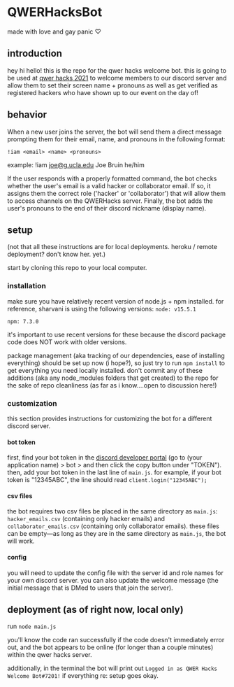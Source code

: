 # QWERHacksBot
made with love and gay panic ♡
## introduction
hey hi hello! this is the repo for the qwer hacks welcome bot. this is going to be used at [qwer hacks 2021](qwerhacks.com) to welcome members to our discord server and allow them to set their screen name + pronouns as well as get verified as registered hackers who have shown up to our event on the day of!

## behavior
When a new user joins the server, the bot will send them a direct message prompting them for their email, name, and pronouns in the following format: 

`!iam <email> <name> <pronouns>`

example: !iam joe@g.ucla.edu Joe Bruin he/him

If the user responds with a properly formatted command, the bot checks whether the user's email is a valid hacker or collaborator email. If so, it assigns them the correct role ('hacker' or 'collaborator') that will allow them to access channels on the QWERHacks server. Finally, the bot adds the user's pronouns to the end of their discord nickname (display name).

## setup
(not that all these instructions are for local deployments. heroku / remote deployment? don't know her. yet.)

start by cloning this repo to your local computer.

### installation
make sure you have relatively recent version of node.js + npm installed. for reference, sharvani is using the following versions:
`node: v15.5.1 `

`npm: 7.3.0`

it's important to use recent versions for these because the discord package code does NOT work with older versions.

package management (aka tracking of our dependencies, ease of installing everything) should be set up now (i hope?), so just try to run `npm install` to get everything you need locally installed. don't commit any of these additions (aka any node_modules folders that get created) to the repo for the sake of repo cleanliness (as far as i know....open to discussion here!)

### customization
this section provides instructions for customizing the bot for a different discord server.

#### bot token
first, find your bot token in the [discord developer portal](https://discord.com/developers/applications) (go to (your application name) > bot > and then click the copy button under "TOKEN"). then, add your bot token in the last line of `main.js`. for example, if your bot token is "12345ABC", the line should read `client.login("12345ABC");`

#### csv files
the bot requires two csv files be placed in the same directory as `main.js`: `hacker_emails.csv` (containing only hacker emails) and `collaborator_emails.csv` (containing only collaborator emails). these files can be empty—as long as they are in the same directory as `main.js`, the bot will work.

#### config 
you will need to update the config file with the server id and role names for your own discord server. you can also update the welcome message (the initial message that is DMed to users that join the server).

## deployment (as of right now, local only) 
run `node main.js`

you'll know the code ran successfully if the code doesn't immediately error out, and the bot appears to be online (for longer than a couple minutes) within the qwer hacks server.

additionally, in the terminal the bot will print out 
`Logged in as QWER Hacks Welcome Bot#7201!` if everything re: setup goes okay.

